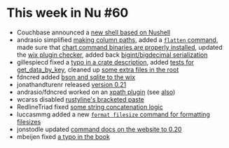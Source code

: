 # This week in Nu #60

- Couchbase announced a [new shell based on Nushell](http://couchbase.sh)
- andrasio simplified [making column paths](https://github.com/nushell/nushell/pull/2674), added a [`flatten` command](https://github.com/nushell/nushell/pull/2670), made sure that [chart command binaries are properly installed](https://github.com/nushell/nushell/pull/2667), updated the [wix plugin checker](https://github.com/nushell/nushell/pull/2666), added back [bigint/bigdecimal serialization](https://github.com/nushell/nushell/pull/2662)
- gillespiecd fixed a [typo in a crate description](https://github.com/nushell/nushell/pull/2669), added [tests for get_data_by_key](https://github.com/nushell/nushell/pull/2658), cleaned up [some extra files in the root](https://github.com/nushell/nushell/pull/2654)
- fdncred added [bson and sqlite to the wix](https://github.com/nushell/nushell/pull/2668)
- jonathandturenr released [version 0.21](https://github.com/nushell/nushell/pull/2663)
- andrasio/fdncred worked on an [xpath plugin](https://github.com/nushell/nushell/pull/2661) (see [also](https://github.com/nushell/nushell/pull/2656))
- wcarss disabled [rustyline's bracketed paste](https://github.com/nushell/nushell/pull/2659)
- RedlineTriad fixed [some string concatenation logic](https://github.com/nushell/nushell/pull/2655)
- luccasmmg added a new [`format filesize` command for formatting filesizes](https://github.com/nushell/nushell/pull/2650)
- jonstodle updated [command docs on the website to 0.20](https://github.com/nushell/nushell.github.io/pull/62)
- mbeijen fixed [a typo in the book](https://github.com/nushell/book/pull/133)
